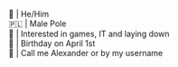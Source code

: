 👨 | He/Him  <br />
🇵🇱 | Male Pole  <br />
🧠 | Interested in games, IT and laying down  <br />
🎂 | Birthday on April 1st  <br />
🤙 | Call me Alexander or by my username  <br />

<!---
- 👋 Hi, I’m Alexander
- 👀 I’m interested in games, websites and Discord Bots
- 🌱 I’m currently learning nothing 😁
- 💞️ I’m looking to collaborate on ...
- 📫 How to reach me ...---!>

<!---
OlsonBolson-net/OlsonBolson-net is a ✨ special ✨ repository because its `README.md` (this file) appears on your GitHub profile.
You can click the Preview link to take a look at your changes.
--->
